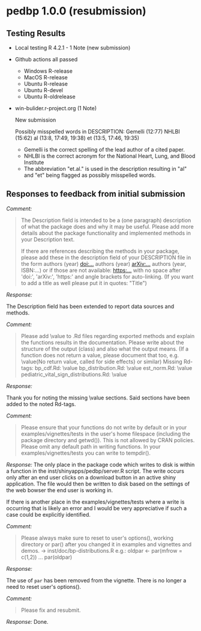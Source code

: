 # pedbp 1.0.0 (resubmission)

## Testing Results

- Local testing R 4.2.1 - 1 Note (new submission)
- Github actions all passed
  - Windows R-release
  - MacOS   R-release
  - Ubuntu  R-release
  - Ubuntu  R-devel
  - Ubuntu  R-oldrelease

- win-bulider.r-project.org (1 Note)

  New submission

  Possibly misspelled words in DESCRIPTION:
  Gemelli (12:77)
  NHLBI (15:62)
  al (13:8, 17:49, 19:38)
  et (13:5, 17:46, 19:35)

  - Gemelli is the correct spelling of the lead author of a cited paper.
  - NHLBI is the correct acronym for the National Heart, Lung, and Blood Institute
  - The abbreviation "et.al." is used in the description resulting in
    "al" and "et" being flagged as possibly misspelled words.


## Responses to feedback from initial submission

_Comment:_

> The Description field is intended to be a (one paragraph) description of what
> the package does and why it may be useful. Please add more details about the
> package functionality and implemented methods in your Description text.
>
> If there are references describing the methods in your package, please
> add these in the description field of your DESCRIPTION file in the form
> authors (year) <doi:...>
> authors (year) <arXiv:...>
> authors (year, ISBN:...)
> or if those are not available: <https:...>
> with no space after 'doi:', 'arXiv:', 'https:' and angle brackets for
> auto-linking.
> (If you want to add a title as well please put it in quotes: "Title")

  _Response:_

  The Description field has been extended to report data sources and methods.

_Comment:_
> Please add \value to .Rd files regarding exported methods and explain
> the functions results in the documentation. Please write about the
> structure of the output (class) and also what the output means. (If a
> function does not return a value, please document that too, e.g.
> \value{No return value, called for side effects} or similar)
> Missing Rd-tags:
>       bp_cdf.Rd: \value
>       bp_distribution.Rd: \value
>       est_norm.Rd: \value
>       pediatric_vital_sign_distributions.Rd: \value

  _Response:_

  Thank you for noting the missing \value sections.  Said sections have been
  added to the noted Rd-tags.


_Comment:_
> Please ensure that your functions do not write by default or in your
> examples/vignettes/tests in the user's home filespace (including the
> package directory and getwd()). This is not allowed by CRAN policies.
> Please omit any default path in writing functions. In your
> examples/vignettes/tests you can write to tempdir().

  _Response:_
  The only place in the package code which writes to disk is within a function
  in the inst/shinyapps/pedbp/server.R script.  The write occurs only after an
  end user clicks on a download button in an active shiny application. The file
  would then be written to disk based on the settings of the web bowser the
  end user is working in.

  If there is another place in the examples/vignettes/tests where a write is
  occurring that is likely an error and I would be very appreciative if such a
  case could be explicitly identified.

_Comment:_
> Please always make sure to reset to user's options(), working directory
> or par() after you changed it in examples and vignettes and demos. ->
> inst/doc/bp-distributions.R
> e.g.:
> oldpar <- par(mfrow = c(1,2))
> ...
> par(oldpar)

  _Response:_

  The use of `par` has been removed from the vignette.  There is no longer a
  need to reset user's options().

_Comment:_
> Please fix and resubmit.

  _Response:_
  Done.


